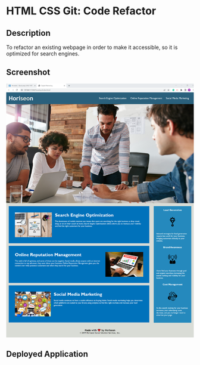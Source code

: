 # HTML CSS Git: Code Refactor

## Description
To refactor an existing webpage in order to make it accessible, so it is optimized for search engines. 

## Screenshot
![](./Develop/assets/images/web-screen-shot.png)

## Deployed Application
